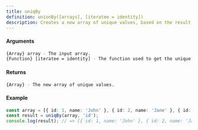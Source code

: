 ```yaml
---
title: uniqBy
definition: unionBy([arrays], [iteratee = identity])
description: Creates a new array of unique values, based on the result of the given iteratee function.
---
```



#### Arguments


```bash
{Array} array - The input array.
{Function} [iteratee = identity] - The function used to get the unique value for each element.
```


#### Returns


```bash
{Array} - The new array of unique values.
```


#### Example


```ts
const array = [{ id: 1, name: 'John' }, { id: 2, name: 'Jane' }, { id: 1, name: 'Jim' }];
const result = uniqBy(array, 'id');
console.log(result); // => [{ id: 1, name: 'John' }, { id: 2, name: 'Jane' }]
```